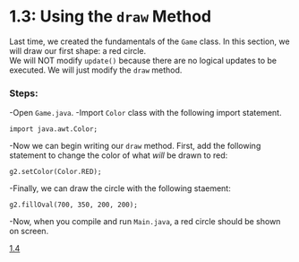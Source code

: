 # 1.3: Using the `draw` Method

Last time, we created the fundamentals of the `Game` class. In this section, we will draw our first shape: a red circle.  
We will NOT modify `update()` because there are no logical updates to be executed. We will just modify the `draw` method.

### Steps:  
-Open `Game.java`.
-Import `Color` class with the following import statement.

    import java.awt.Color;
    
-Now we can begin writing our `draw` method. First, add the following statement to change the color of what *will* be drawn to red:
    
    g2.setColor(Color.RED);
    
-Finally, we can draw the circle with the following staement:

    g2.fillOval(700, 350, 200, 200);
    
 -Now, when you compile and run `Main.java`, a red circle should be shown on screen.
 
 [1.4](https://github.com/Motirock/An-Introduction-To-Java-Graphics/tree/main/Part%201/1.4)
    
    
